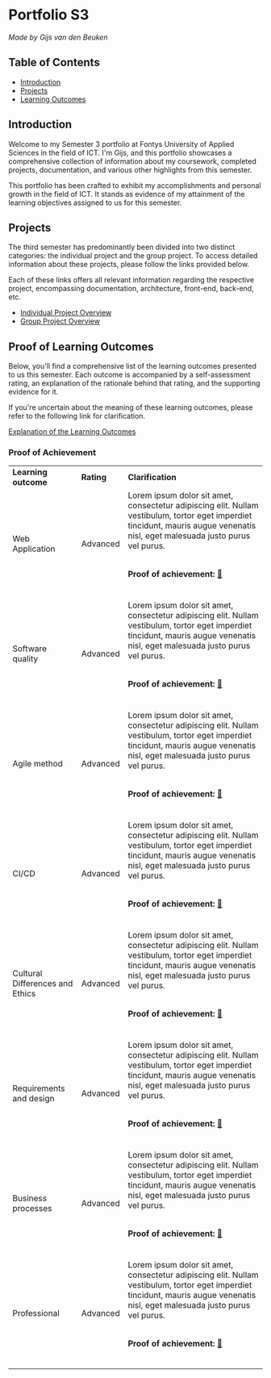 # Portfolio S3

_Made by Gijs van den Beuken_

## Table of Contents

- [Introduction](#heading-introduction)
- [Projects](#heading-projects)
- [Learning Outcomes](#heading-learning-outcomes)

## Introduction <a name="heading-introduction"></a>

Welcome to my Semester 3 portfolio at Fontys University of Applied Sciences in the field of ICT. I'm Gijs, and this portfolio showcases a comprehensive collection of information about my coursework, completed projects, documentation, and various other highlights from this semester.

This portfolio has been crafted to exhibit my accomplishments and personal growth in the field of ICT. It stands as evidence of my attainment of the learning objectives assigned to us for this semester.

## Projects <a name="heading-projects"></a>

The third semester has predominantly been divided into two distinct categories: the individual project and the group project. To access detailed information about these projects, please follow the links provided below.

Each of these links offers all relevant information regarding the respective project, encompassing documentation, architecture, front-end, back-end, etc.

- [Individual Project Overview](../IPS3-DB02-overview)
- [Group Project Overview](../IPS3-DB02-overview)

## Proof of Learning Outcomes <a name="heading-learning-outcomes"></a>

Below, you'll find a comprehensive list of the learning outcomes presented to us this semester. Each outcome is accompanied by a self-assessment rating, an explanation of the rationale behind that rating, and the supporting evidence for it.

If you're uncertain about the meaning of these learning outcomes, please refer to the following link for clarification.

[Explanation of the Learning Outcomes](./Learning-outcomes.md)

### Proof of Achievement

<table>
  <tr>
    <td align="left"><strong>Learning outcome</strong></td>
    <td align="left"><strong>Rating</strong></td>
    <td align="left"><strong>Clarification</strong></td>
  </tr>
  <tr>
  <td align="left">Web Application</td>
  <td align="left">Advanced</td>
  <td align="left">Lorem ipsum dolor sit amet, consectetur adipiscing elit. Nullam vestibulum, tortor eget imperdiet tincidunt, mauris augue venenatis nisl, eget malesuada justo purus vel purus.<br><br>

**Proof of achievement: [:link:](https://github.com)**<br><br>

  </td>
</tr>

  <tr>
    <td align="left">Software quality</a></td>
    <td align="left">Advanced</a></td>
    <td align="left">Lorem ipsum dolor sit amet, consectetur adipiscing elit. Nullam vestibulum, tortor eget imperdiet tincidunt, mauris augue venenatis nisl, eget malesuada justo purus vel purus.<br><br>

**Proof of achievement: [:link:](https://github.com)**<br><br>

  </td>
  </tr>
  <tr>
    <td align="left">Agile method</a></td>
    <td align="left">Advanced</a></td>
    <td align="left">Lorem ipsum dolor sit amet, consectetur adipiscing elit. Nullam vestibulum, tortor eget imperdiet tincidunt, mauris augue venenatis nisl, eget malesuada justo purus vel purus.<br><br>

**Proof of achievement: [:link:](https://github.com)**<br><br>

  </td>
  </tr>
  <tr>
    <td align="left">CI/CD</a></td>
    <td align="left">Advanced</a></td>
    <td align="left">Lorem ipsum dolor sit amet, consectetur adipiscing elit. Nullam vestibulum, tortor eget imperdiet tincidunt, mauris augue venenatis nisl, eget malesuada justo purus vel purus.<br><br>

**Proof of achievement: [:link:](https://github.com)**<br><br>

  </td>
  </tr>
  <tr>
    <td align="left">Cultural Differences and Ethics</a></td>
    <td align="left">Advanced</a></td>
    <td align="left">Lorem ipsum dolor sit amet, consectetur adipiscing elit. Nullam vestibulum, tortor eget imperdiet tincidunt, mauris augue venenatis nisl, eget malesuada justo purus vel purus.<br><br>

**Proof of achievement: [:link:](https://github.com)**<br><br>

  </td>
  </tr>
  <tr>
    <td align="left">Requirements and design</a></td>
    <td align="left">Advanced</a></td>
    <td align="left">Lorem ipsum dolor sit amet, consectetur adipiscing elit. Nullam vestibulum, tortor eget imperdiet tincidunt, mauris augue venenatis nisl, eget malesuada justo purus vel purus.<br><br>

**Proof of achievement: [:link:](https://github.com)**<br><br>

  </td>
  </tr>
  <tr>
    <td align="left">Business processes</a></td>
    <td align="left">Advanced</a></td>
    <td align="left">Lorem ipsum dolor sit amet, consectetur adipiscing elit. Nullam vestibulum, tortor eget imperdiet tincidunt, mauris augue venenatis nisl, eget malesuada justo purus vel purus.<br><br>

**Proof of achievement: [:link:](https://github.com)**<br><br>

  </td>
  </tr>
  <tr>
    <td align="left">Professional</a></td>
    <td align="left">Advanced</a></td>
    <td align="left">Lorem ipsum dolor sit amet, consectetur adipiscing elit. Nullam vestibulum, tortor eget imperdiet tincidunt, mauris augue venenatis nisl, eget malesuada justo purus vel purus.<br><br>

**Proof of achievement: [:link:](https://github.com)**<br><br>

  </td>
  </tr>
</table>

